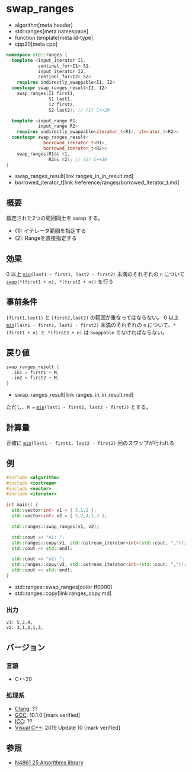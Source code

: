 # swap_ranges
* algorithm[meta header]
* std::ranges[meta namespace]
* function template[meta id-type]
* cpp20[meta cpp]

```cpp
namespace std::ranges {
  template <input_iterator I1,
            sentinel_for<I1> S1,
            input_iterator I2,
            sentinel_for<I2> S2>
    requires indirectly_swappable<I1, I2>
  constexpr swap_ranges_result<I1, I2>
    swap_ranges(I1 first1,
                S1 last1,
                I2 first2,
                S2 last2); // (1) C++20

  template <input_range R1,
            input_range R2>
    requires indirectly_swappable<iterator_t<R1>, iterator_t<R2>>
  constexpr swap_ranges_result<
              borrowed_iterator_t<R1>,
              borrowed_iterator_t<R2>>
    swap_ranges(R1&& r1,
                R2&& r2); // (2) C++20
}
```
* swap_ranges_result[link ranges_in_in_result.md]
* borrowed_iterator_t[link /reference/ranges/borrowed_iterator_t.md]

## 概要
指定された2つの範囲同士を swap する。

- (1): イテレータ範囲を指定する
- (2): Rangeを直接指定する


## 効果
0 以上 [`min`](ranges_min.md)`(last1 - first1, last2 - first2)` 未満のそれぞれの `n` について [`swap`](/reference/utility/swap.md)`(*(first1 + n), *(first2 + n))` を行う


## 事前条件
`[first1,last1)` と `[first2,last2)` の範囲が重なってはならない。
0 以上 [`min`](ranges_min.md)`(last1 - first1, last2 - first2)` 未満のそれぞれの `n` について、`*(first1 + n) と *(first2 + n)` は `Swappable` でなければならない。


## 戻り値
```cpp
swap_ranges_result {
  .in1 = first1 + M,
  .in2 = first2 + M,
}
```
* swap_ranges_result[link ranges_in_in_result.md]

ただし、`M =` [`min`](ranges_min.md)`(last1 - first1, last2 - first2)` とする。


## 計算量
正確に [`min`](ranges_min.md)`(last1 - first1, last2 - first2)` 回のスワップが行われる


## 例
```cpp example
#include <algorithm>
#include <iostream>
#include <vector>
#include <iterator>

int main() {
  std::vector<int> v1 = { 3,1,2 };
  std::vector<int> v2 = { 5,2,4,1,3 };

  std::ranges::swap_ranges(v1, v2);

  std::cout << "v1: ";
  std::ranges::copy(v1, std::ostream_iterator<int>(std::cout, ","));
  std::cout << std::endl;

  std::cout << "v2: ";
  std::ranges::copy(v2, std::ostream_iterator<int>(std::cout, ","));
  std::cout << std::endl;
}
```
* std::ranges::swap_ranges[color ff0000]
* std::ranges::copy[link ranges_copy.md]

### 出力
```
v1: 5,2,4,
v2: 3,1,2,1,3,
```

## バージョン
### 言語
- C++20

### 処理系
- [Clang](/implementation.md#clang): ??
- [GCC](/implementation.md#gcc): 10.1.0 [mark verified]
- [ICC](/implementation.md#icc): ??
- [Visual C++](/implementation.md#visual_cpp): 2019 Update 10 [mark verified]

## 参照
- [N4861 25 Algorithms library](https://timsong-cpp.github.io/cppwp/n4861/algorithms)
